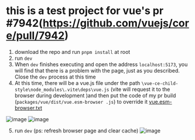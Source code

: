 # this is a test project for vue's pr #7942(https://github.com/vuejs/core/pull/7942)
1. download the repo and run `pnpm install`  at root
2. run `dev`
3. When `dev` finishes executing and open the address `localhost:5173`, you will find that there is a problem with the page, just as you described. Close the `dev` process at this time
4. At this time, there will be a vue.js file under the path `\vue-ce-child-style\node_modules\.vite\deps\vue.js` (vite will request it to the browser during development )and then put the code of my pr build (`packages/vue/dist/vue.esm-browser .js`) to override it
[vue.esm-browser.txt](https://github.com/vuejs/core/files/11419326/vue.esm-browser.txt)

![image](https://user-images.githubusercontent.com/32354856/236774019-5161807d-25a7-4f2b-a449-795b20287d43.png)
![image](https://user-images.githubusercontent.com/32354856/236774125-0a8acd0a-af70-46bd-97dd-dd86ecd3c371.png)

5. run  `dev` (ps: refresh browser page and clear cache)
![image](https://user-images.githubusercontent.com/32354856/236776736-6ba0889d-b24f-4f91-a3ef-4d5ae32354d3.png)
